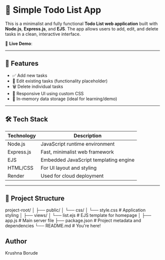 # 📝 Simple Todo List App

This is a minimalist and fully functional **Todo List web application** built with **Node.js**, **Express.js**, and **EJS**. The app allows users to add, edit, and delete tasks in a clean, interactive interface.

🔗 **Live Demo**: 

---

## 🚀 Features

- ✅ Add new tasks
- 📝 Edit existing tasks (functionality placeholder)
- 🗑️ Delete individual tasks
- 🎨 Responsive UI using custom CSS
- 🧠 In-memory data storage (ideal for learning/demo)

---

## 🛠️ Tech Stack

| Technology | Description |
|------------|-------------|
| Node.js    | JavaScript runtime environment |
| Express.js | Fast, minimalist web framework |
| EJS        | Embedded JavaScript templating engine |
| HTML/CSS   | For UI layout and styling |
| Render     | Used for cloud deployment |

---

## 📁 Project Structure

project-root/
│
├── public/
│ └── css/
│ └── style.css # Application styling
│
├── views/
│ └── list.ejs # EJS template for homepage
│
├── app.js # Main server file
├── package.json # Project metadata and dependencies
└── README.md # You're here!

Author
---
Krushna Borude
